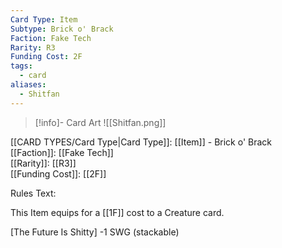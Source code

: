 ```yaml
---
Card Type: Item
Subtype: Brick o' Brack
Faction: Fake Tech
Rarity: R3
Funding Cost: 2F
tags:
  - card
aliases:
  - Shitfan
---
```

> [!info]- Card Art
> ![[Shitfan.png]]

[[CARD TYPES/Card Type|Card Type]]: [[Item]] - Brick o' Brack  
[[Faction]]: [[Fake Tech]]  
[[Rarity]]: [[R3]]  
[[Funding Cost]]: [[2F]]  

Rules Text:  

This Item equips for a [[1F]] cost to a Creature card.  

[The Future Is Shitty] -1 SWG (stackable)  